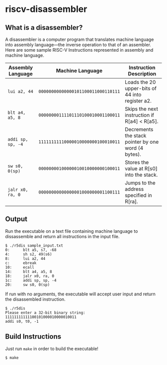 # riscv-disassembler

## What is a disassembler? 

A disassembler is a computer program that translates machine language into assembly language—the inverse operation to that of an assembler. Here are some sample RISC-V Instructions represented in assembly and machine language. 

| Assembly Language | Machine Language                   | Instruction Description                             |
|-------------------|------------------------------------|-----------------------------------------------------|
| `lui a2, 44`      | `00000000000000101100011000110111` | Loads the 20 upper-bits of 44 into register a2.     |
| `blt a4, a5, 8`   | `00000000111101110100010001100011` | Skips the next instruction if R[a4] < R[a5].        |
| `addi sp, sp, -4` | `11111111110000010000000100010011` | Decrements the stack pointer by one word (4 bytes). |
| `sw s0, 0(sp)`    | `00000000100000010010000000100011` | Stores the value at R[s0] into the stack.           |
| `jalr x0, ra, 0`  | `00000000000000001000000001100111` | Jumps to the address specified in R[ra].            |

## Output

Run the executable on a text file containing machine language to dissassemble and return all instructions in the input file.

```console
$ ./r5dis sample_input.txt
0:      blt a5, s7, -68
4:      sh s2, 49(s6)
8:      lui a2, 44
c:      ebreak 
10:     ecall 
14:     blt a4, a5, 8
18:     jalr x0, ra, 0
1c:     addi sp, sp, -4
20:     sw s0, 0(sp)
```

If run with no arguments, the executable will accept user input and return the disassembled instruction. 

```console
$ ./r5dis
Please enter a 32-bit binary string:
11111111111100101000010000010011
addi s0, t0, -1
```

## Build Instructions

Just run `make` in order to build the executable!
```console
$ make
```
